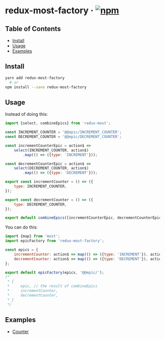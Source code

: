 # redux-most-factory · [![npm](https://img.shields.io/npm/v/redux-most-factory.svg)](https://npm.im/redux-most-factory)

## Table of Contents

- [Install](#install)
- [Usage](#usage)
- [Examples](#examples)

## Install

```bash
yarn add redux-most-factory
  # or
npm install --save redux-most-factory
```

## Usage

Instead of doing this:

```jsx
import {select, combineEpics} from 'redux-most';

const INCREMENT_COUNTER = '@@epic/INCREMENT_COUNTER';
const DECREMENT_COUNTER = '@@epic/DECREMENT_COUNTER';

const incrementCounterEpic = action$ =>
    select(INCREMENT_COUNTER, action$)
        .map(() => ({type: 'INCREMENT'}));

const decrementCounterEpic = action$ =>
    select(DECREMENT_COUNTER, action$)
        .map(() => ({type: 'DECREMENT'}));

export const incrementCounter = () => ({
    type: INCREMENT_COUNTER,
});

export const decrementCounter = () => ({
    type: DECREMENT_COUNTER,
});

export default combineEpics([incrementCounterEpic, decrementCounterEpic]);
```

You can do this:

```jsx
import {map} from 'most';
import epicFactory from 'redux-most-factory';

const epics = {
    incrementCounter: action$ => map(() => ({type: 'INCREMENT'}), action$),
    decrementCounter: action$ => map(() => ({type: 'DECREMENT'}), action$),
};

export default epicFactory(epics, '@@epic/');
/*
 * {
 *     epic, // the result of combineEpics
 *     incrementCounter,
 *     decrementCounter,
 * }
 */
```

## Examples

- [Counter]()
